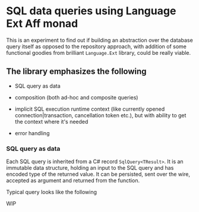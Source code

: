 # SQL data queries using Language Ext Aff monad

This is an experiment to find out if building an abstraction over the database query itself as opposed to the repository approach, with addition of some functional goodies from brilliant `Language.Ext` library, could be really viable.

## The library emphasizes the following

- SQL query as data 

- composition (both ad-hoc and composite queries)

- implicit SQL execution runtime context (like currently opened connection|transaction, cancellation token etc.), but with ability to get the context where it's needed

- error handling

### SQL query as data

Each SQL query is inherited from a C# record `SqlQuery<TResult>`. It is an immutable data structure, holding an input to the SQL query and has encoded type of the returned value. It can be persisted, sent over the wire, accepted as argument and returned from the function.

Typical query looks like the following

WIP

